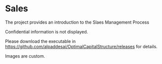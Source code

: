 # Sales

The project provides an introduction to the Slaes Management Process

Confidential information is not displayed.

Please download the executable in https://github.com/alpaddesai/OptimalCapitalStructure/releases for details.

Images are custom.
